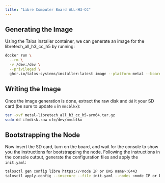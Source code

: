 ```yaml
---
title: "Libre Computer Board ALL-H3-CC"
---
```


## Generating the Image

Using the Talos installer container, we can generate an image for the libretech_all_h3_cc_h5 by running:

```bash
docker run \
  --rm \
  -v /dev:/dev \
  --privileged \
  ghcr.io/talos-systems/installer:latest image --platform metal --board libretech_all_h3_cc_h5 --extra-kernel-arg="console=ttyS0,115200" --tar-to-stdout | tar xz
```

## Writing the Image

Once the image generation is done, extract the raw disk and `dd` it your SD card (be sure to update `x` in `mmcblkx`):

```bash
tar -xvf metal-libretech_all_h3_cc_h5-arm64.tar.gz
sudo dd if=disk.raw of=/dev/mmcblkx
```

## Bootstrapping the Node

Now insert the SD card, turn on the board, and wait for the console to show you the instructions for bootstrapping the node.
Following the instructions in the console output, generate the configuration files and apply the `init.yaml`:

```bash
talosctl gen config libre https://<node IP or DNS name>:6443
talosctl apply-config --insecure --file init.yaml --nodes <node IP or DNS name>
```

